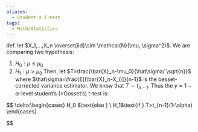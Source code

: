 ```yaml
---
aliases:
  - Student's T-test
tags:
  - Math/Statistics
---
```


def. let $X_1,…,X_n \overset{iid}\sim \mathcal{N}(\mu, \sigma^2)$. We are comparing two hypothesis:

1. $H_0: \mu \leq \mu_0$
2. $H_1: \mu > \mu_0$
   Then, let $T=\frac{\bar{X}_n-\mu_0}{\hat\sigma/ \sqrt{n}}$ where $\hat\sigma=\frac{E[(\bar{X}_n-X_i)]}{n-1}$ is the besset-corrected variance estimator. We know that $T\sim t_{n-1}$. Thus the $\gamma=1-\alpha$-level student’s (=Gosset’s) t-test is:

   
$$
   \delta:\begin{cases}
      H_0 &\text{else }  \\
      H_1&\text{if } T>t_{n-1}(1-\alpha)
   \end{cases}






   
   
$$
